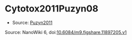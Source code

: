 <a name="material" />

# Cytotox2011Puzyn08
<script type="application/ld+json">
  {
    "@context": "https://schema.org/",
    "@type": "ChemicalSubstance",
    "@id": "https://egonw.github.io/nanowiki/nanowiki1.html#material",
    "http://purl.org/dc/terms/conformsTo":
      {
        "@type": "CreativeWork",
        "@id": "https://bioschemas.org/profiles/ChemicalSubstance/0.4-RELEASE/"
      },
    "identfier": "1",
    "name": "Cytotox2011Puzyn08",
    "url": "https://egonw.github.io/nanowiki/nanowiki1.html#material",
    "sameAs": "http://127.0.0.1/mediawiki/index.php/Special:URIResolver/Cytotox2011Puzyn08"
  }
</script>


* Source: [Puzyn2011](Puzyn2011.md)


Source: NanoWiki 6, doi:[10.6084/m9.figshare.11897205.v1](https://doi.org/10.6084/m9.figshare.11897205.v1)
